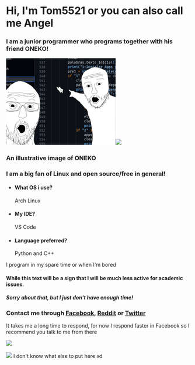 # Hi, I'm Tom5521 or you can also call me Angel
### I am a junior programmer who programs together with his friend ONEKO!
<img src="https://github.com/Tom5521/Tom5521/blob/f40a40b8b9151dcca45727ec354a8dbfd8296424/ONEKO!.png" width="300px"><img src="http://www.dicas-l.com.br/imagens/Neko_animated.gif" width="300px">

### An illustrative image of ONEKO

### I am a big fan of Linux and open source/free in general!

- #### What OS i use?
    Arch Linux
- #### My IDE?
    VS Code
- #### Language preferred?
    Python and C++

I program in my spare time or when I'm bored
#### While this text will be a sign that I will be much less active for academic issues.

##### Sorry about that, but I just don't have enough time!
### Contact me through [Facebook](https://www.facebook.com/profile.php?id=100081151996025), [Reddit](https://www.reddit.com/user/Angel_Alderete) or [Twitter](https://twitter.com/Angel_Tomas2008)

It takes me a long time to respond, for now I respond faster in Facebook so I recommend you talk to me from there 

![](https://komarev.com/ghpvc/?username=Tom5521&color=green&style=flat-square)

<img src="https://i0.wp.com/www.printmag.com/wp-content/uploads/2021/02/4cbe8d_f1ed2800a49649848102c68fc5a66e53mv2.gif?fit=476%2C280&ssl=1" width="300px"> I don't know what else to put here xd




